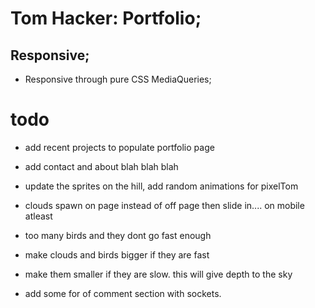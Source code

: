 # Tom Hacker: Portfolio;

## Responsive;
-   Responsive through pure CSS MediaQueries;


# todo
- add recent projects to populate portfolio page

- add contact and about blah blah blah

- update the sprites on the hill, add random animations for pixelTom

- clouds spawn on page instead of off page then slide in.... on mobile atleast

- too many birds and they dont go fast enough

- make clouds and birds bigger if they are fast

- make them smaller if they are slow. this will give depth to the sky



- add some for of comment section with sockets.